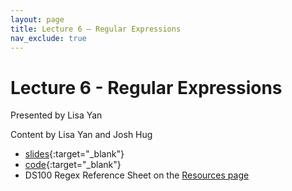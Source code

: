 ```yaml
---
layout: page
title: Lecture 6 – Regular Expressions
nav_exclude: true
---
```


# Lecture 6 - Regular Expressions

Presented by Lisa Yan

Content by Lisa Yan and Josh Hug

- [slides](https://docs.google.com/presentation/d/1vx3V52wAwuM2_mJNUlhIAqJpD_-TTviZKak6ra-In2o/edit?usp=sharing){:target="_blank"}
- [code](https://data100.datahub.berkeley.edu/hub/user-redirect/git-pull?repo=https%3A%2F%2Fgithub.com%2FDS-100%2Fsp22&urlpath=tree%2Fsp22%2Flec%2Flec06%2Flec06.ipynb&branch=main){:target="_blank"}
- DS100 Regex Reference Sheet on the [Resources page]({{site.baseurl}}/resources#regex-practice)

<!--
A reminder – the right column of the table below contains _Quick Checks_. These are **not** required but suggested to help you check your understanding.

<table>
<colgroup>
<col style="width: 25%" />
<col style="width: 25%" />
<col style="width: 25%" />
</colgroup>
<thead>
<tr class="header">
<th></th>
<th>Video</th>
<th>Quick Check</th>
</tr>
</thead>
<tbody>
<tr>
<td><strong>6.1</strong> <br />Exploratory data analysis and its position in the data science lifecycle. The relationship between data cleaning and EDA.</td>
<td><iframe width="300" height="" src="https://youtube.com/embed/aT4rAFtgTQM" frameborder="0" allow="accelerometer; autoplay; encrypted-media; gyroscope; picture-in-picture" allowfullscreen=""></iframe></td>
<td><a href="https://forms.gle/Y16q3fw7J9kW34R5A" target="\_blank">6.1</a></td>
</tr>
<tr>
<td><strong>6.2</strong> <br />Exploring various different data storage formats and their tradeoffs.</td>
<td><iframe width="300" height="" src="https://youtube.com/embed/XoeWbniS_K0" frameborder="0" allow="accelerometer; autoplay; encrypted-media; gyroscope; picture-in-picture" allowfullscreen=""></iframe></td>
<td><a href="https://forms.gle/qv2r51AJU7KbJDD56" target="\_blank">6.2</a></td>
</tr>
<tr>
<td><strong>6.3</strong> <br />Primary keys and foreign keys. Eliminating redundancy in tables.</td>
<td><iframe width="300" height="" src="https://youtube.com/embed/uhb7WXxau80" frameborder="0" allow="accelerometer; autoplay; encrypted-media; gyroscope; picture-in-picture" allowfullscreen=""></iframe></td>
<td><a href="https://forms.gle/HTHk9rGKFqJ1xjAD6" target="\_blank">6.3</a></td>
</tr>
<tr>
<td><strong>6.4</strong> <br />Defining and discussing the terms quantitative discrete, quantitative continuous, qualitative ordinal, qualitative nominal.</td>
<td><iframe width="300" height="" src="https://youtube.com/embed/qj8KtCBTkpQ" frameborder="0" allow="accelerometer; autoplay; encrypted-media; gyroscope; picture-in-picture" allowfullscreen=""></iframe></td>
<td><a href="https://forms.gle/JMw598FPKdTwxsPv6" target="\_blank">6.4</a></td>
</tr>
<tr>
<td><strong>6.5</strong> <br />Discussing the granularity and scope of our data to ensure that it's appropriate for analysis. Discussing various methods of encoding time, and flaws to be aware of.</td>
<td><iframe width="300" height="" src="https://youtube.com/embed/WCpMSFi_VnI" frameborder="0" allow="accelerometer; autoplay; encrypted-media; gyroscope; picture-in-picture" allowfullscreen=""></iframe></td>
<td><a href="https://forms.gle/3NEUpHTpbGbKtUit7" target="\_blank">6.5</a></td>
</tr>
<tr>
<td><strong>6.6</strong> <br />Ways in which our data can be incorrect or corrupt. Different methods for addressing missing values, and their tradeoffs.</td>
<td><iframe width="300" height="" src="https://youtube.com/embed/EaicN4nauGY" frameborder="0" allow="accelerometer; autoplay; encrypted-media; gyroscope; picture-in-picture" allowfullscreen=""></iframe></td>
<td><a href="https://forms.gle/jprX2FjBUaFuZp6C6" target="\_blank">6.6</a></td>
</tr>
<tr>
<td><strong>6.7</strong> <br />Summarizing the process of EDA.</td>
<td><iframe width="300" height="" src="https://youtube.com/embed/2SLRHQNcta4" frameborder="0" allow="accelerometer; autoplay; encrypted-media; gyroscope; picture-in-picture" allowfullscreen=""></iframe></td>
<td><a href="https://forms.gle/m2g7epY8ftdKfZ597" target="\_blank">6.7</a></td>
</tr>
<tr>
<td><strong>(Optional) 6.8</strong> <br />A demo of EDA on real data.</td>
<td><iframe width="300" height="" src="https://youtube.com/embed/Ta2MysR0_G0" frameborder="0" allow="accelerometer; autoplay; encrypted-media; gyroscope; picture-in-picture" allowfullscreen=""></iframe></td>
<td>N/A</td>
</tr>
-->
